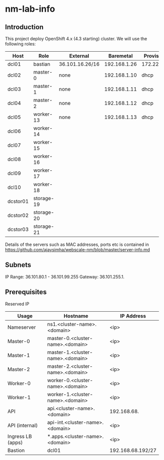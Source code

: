 # nm-lab-info

## Introduction
This project deploy OpenShift 4.x (4.3 starting) cluster. We will use the following roles:



| Host          | Role                | External        | Baremetal    | Provisioning  |
| ------------- | --------------------|-----------------|--------------|---------------|
| dcl01         | bastian             | 36.101.16.26/16 | 192.168.1.26 | 172.22.0.1/24 |   
| dcl02         | master-0            | none            | 192.168.1.10 | dhcp          |
| dcl03         | master-1            | none            | 192.168.1.11 | dhcp          |
| dcl04         | master-2            | none            | 192.168.1.12 | dhcp          |
| dcl05         | worker-13           | none            | 192.168.1.13 | dhcp          |
| dcl06         | worker-14           |
| dcl07         | worker-15           |
| dcl08         | worker-16           |
| dcl09         | worker-17           |
| dcl10         | worker-18           |
| dcstor01      | storage-19          |
| dcstor02      | storage-20          |
| dcstor03      | storage-21          |

Details of the servers such as MAC addresses, ports etc is contained in https://github.com/ajaysimha/webscale-nm/blob/master/server-info.md


## Subnets
IP Range: 36.101.80.1 - 36.101.99.255
Gateway: 36.101.255.1.

## Prerequisites

Reserved IP

| Usage    |      Hostname        |  IP Address       |
|----------|----------------------|-------------------|
| Nameserver | ns1.\<cluster-name\>.\<domain\>     | \<ip\> |
| Master-0 | master-0.\<cluster-name\>.\<domain\>      | \<ip\> |
| Master-1 | master-1.\<cluster-name\>.\<domain\>   | \<ip\> |
| Master-2 | master-2.\<cluster-name\>.\<domain\>   | \<ip\> |
| Worker-0 | worker-0.\<cluster-name\>.\<domain\>  | \<ip\> |
| Worker-1 | worker-1.\<cluster-name\>.\<domain\>  | \<ip\> |
| API | api.\<cluster-name\>.\<domain\>   | 192.168.68. |
| API (internal) | api-int.\<cluster-name\>.\<domain\>   | \<ip\> |
| Ingress LB (apps) |  *.apps.\<cluster-name\>.\<domain\>    | \<ip\> |
| Bastion  | dcl01          | 192.168.68.192/27 |
